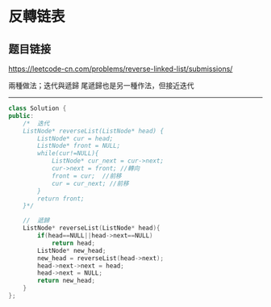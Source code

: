 # 反轉链表

## 题目链接

https://leetcode-cn.com/problems/reverse-linked-list/submissions/


兩種做法；迭代與遞歸 
尾遞歸也是另一種作法，但接近迭代

    
---------------------------------------

```cpp
class Solution {
public:
    /*  迭代
    ListNode* reverseList(ListNode* head) {
        ListNode* cur = head;
        ListNode* front = NULL;
        while(cur!=NULL){
            ListNode* cur_next = cur->next;
            cur->next = front; //轉向
            front = cur;  //前移
            cur = cur_next; //前移
        }
        return front;
    }*/

    //  遞歸
    ListNode* reverseList(ListNode* head){
        if(head==NULL||head->next==NULL)
            return head;
        ListNode* new_head;
        new_head = reverseList(head->next);
        head->next->next = head;
        head->next = NULL;
        return new_head;
    }
};
```

















